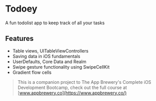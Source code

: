 
# Todoey 
A fun todolist app to keep track of all your tasks

## Features

* Table views, UITableViewControllers
* Saving data in iOS fundamentals
* UserDefaults, Core Data and Realm
* Swipe gesture functionality using SwipeCellKit
* Gradient flow cells



>This is a companion project to The App Brewery's Complete iOS Development Bootcamp, check out the full course at [www.appbrewery.co](https://www.appbrewery.co/)

